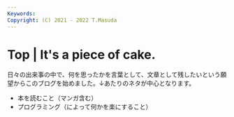 ```yaml
---
Keywords:
Copyright: (C) 2021 - 2022 T.Masuda
---
```


# Top | It's a piece of cake.


日々の出来事の中で、何を思ったかを言葉として、文章として残したいという願望からこのブログを始めました。↓あたりのネタが中心となります。


* 本を読むこと（マンガ含む）
* プログラミング（によって何かを楽にすること）
